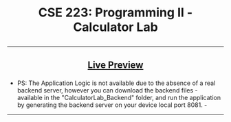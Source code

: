 # <p align="center"> **CSE 223: Programming II - Calculator Lab** </p>

---

## <p align="center">[Live Preview](https://georgebeshay.github.io/Calculator_Lab/)</p>
* PS: The Application Logic is not available due to the absence of a real backend server, however you can download the backend files - available in the "CalculatorLab_Backend" folder, and run the application by generating the backend server on your device local port 8081. -
---
